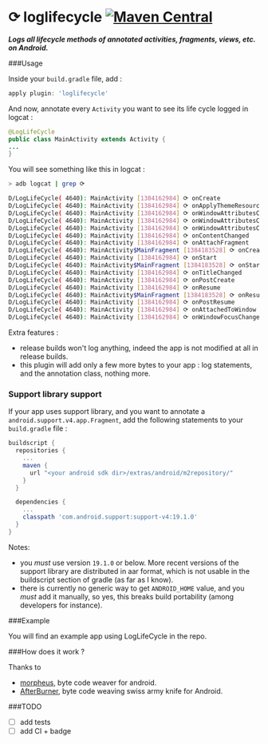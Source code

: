 ⟳ loglifecycle [![Maven Central](https://maven-badges.herokuapp.com/maven-central/com.github.stephanenicolas.loglifecycle/loglifecycle-plugin/badge.svg)](https://maven-badges.herokuapp.com/maven-central/com.github.stephanenicolas.loglifecycle/loglifecycle-plugin)
============

***Logs all lifecycle methods of annotated activities, fragments, views, etc. on Android.***

###Usage

Inside your `build.gradle` file, add : 

```groovy
apply plugin: 'loglifecycle'
```

And now, annotate every `Activity` you want to see its life cycle logged in logcat : 

```java
@LogLifeCycle
public class MainActivity extends Activity {
...
}
```

You will see something like this in logcat : 

```bash
> adb logcat | grep ⟳

D/LogLifeCycle( 4640): MainActivity [1384162984] ⟳ onCreate
D/LogLifeCycle( 4640): MainActivity [1384162984] ⟳ onApplyThemeResource
D/LogLifeCycle( 4640): MainActivity [1384162984] ⟳ onWindowAttributesChanged
D/LogLifeCycle( 4640): MainActivity [1384162984] ⟳ onWindowAttributesChanged
D/LogLifeCycle( 4640): MainActivity [1384162984] ⟳ onWindowAttributesChanged
D/LogLifeCycle( 4640): MainActivity [1384162984] ⟳ onContentChanged
D/LogLifeCycle( 4640): MainActivity [1384162984] ⟳ onAttachFragment
D/LogLifeCycle( 4640): MainActivity$MainFragment [1384183528] ⟳ onCreate
D/LogLifeCycle( 4640): MainActivity [1384162984] ⟳ onStart
D/LogLifeCycle( 4640): MainActivity$MainFragment [1384183528] ⟳ onStart
D/LogLifeCycle( 4640): MainActivity [1384162984] ⟳ onTitleChanged
D/LogLifeCycle( 4640): MainActivity [1384162984] ⟳ onPostCreate
D/LogLifeCycle( 4640): MainActivity [1384162984] ⟳ onResume
D/LogLifeCycle( 4640): MainActivity$MainFragment [1384183528] ⟳ onResume
D/LogLifeCycle( 4640): MainActivity [1384162984] ⟳ onPostResume
D/LogLifeCycle( 4640): MainActivity [1384162984] ⟳ onAttachedToWindow
D/LogLifeCycle( 4640): MainActivity [1384162984] ⟳ onWindowFocusChanged
```

Extra features : 
* release builds won't log anything, indeed the app is not modified at all in release builds.
* this plugin will add only a few more bytes to your app : log statements, and the annotation class, nothing more.

### Support library support

If your app uses support library, and you want to annotate a `android.support.v4.app.Fragment`, add the following statements to your `build.gradle` file : 

```groovy
buildscript {
  repositories {
    ...
    maven {
      url "<your android sdk dir>/extras/android/m2repository/"
    }
  }

  dependencies {
    ...
    classpath 'com.android.support:support-v4:19.1.0'
  }
}
```

Notes:

* you *must* use version `19.1.0` or below. More recent versions of the support library are distributed in aar format, which is not usable in the buildscript section of gradle (as far as I know).
* there is currently no generic way to get `ANDROID_HOME` value, and you *must* add it manually, so yes, this breaks
build portability (among developers for instance).

###Example

You will find an example app using LogLifeCycle in the repo.

###How does it work ?

Thanks to 
* [morpheus](https://github.com/stephanenicolas/morpheus), byte code weaver for android.
* [AfterBurner](https://github.com/stephanenicolas/afterburner), byte code weaving swiss army knife for Android.

###TODO
* [ ] add tests
* [ ] add CI + badge
